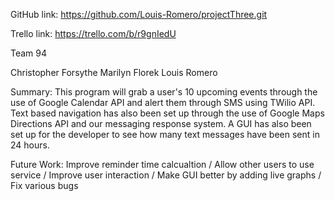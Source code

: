 GitHub link:
https://github.com/Louis-Romero/projectThree.git

Trello link:
https://trello.com/b/r9gnIedU

Team 94

Christopher Forsythe
Marilyn Florek
Louis Romero

Summary:  This program will grab a user's 10 upcoming events through the use of Google Calendar API and alert them through SMS using TWilio API.  Text based navigation has also been set up through the use of Google Maps Directions API and our messaging response system. A GUI has also been set up for the developer to see how many text messages have been sent in 24 hours.

Future Work:
Improve reminder time calcualtion  /
Allow other users to use service /
Improve user interaction /
Make GUI better by adding live graphs /
Fix various bugs
